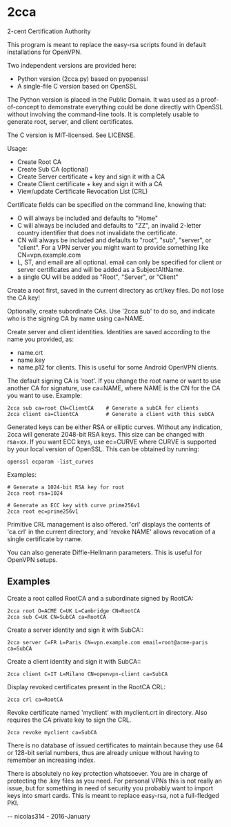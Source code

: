 # 2cca
2-cent Certification Authority

This program is meant to replace the easy-rsa scripts found in default
installations for OpenVPN.

Two independent versions are provided here:
- Python version (2cca.py) based on pyopenssl
- A single-file C version based on OpenSSL

The Python version is placed in the Public Domain. It was used as a
proof-of-concept to demonstrate everything could be done directly with
OpenSSL without involving the command-line tools. It is completely usable
to generate root, server, and client certificates.

The C version is MIT-licensed. See LICENSE.

Usage:

- Create Root CA
- Create Sub CA (optional)
- Create Server certificate + key and sign it with a CA
- Create Client certificate + key and sign it with a CA
- View/update Certificate Revocation List (CRL)

Certificate fields can be specified on the command line, knowing that:
- O  will always be included and defaults to "Home"
- C  will always be included and defaults to "ZZ", an invalid 2-letter
country identifier that does not invalidate the certificate.
- CN will always be included and defaults to "root", "sub", "server", or "client".
  For a VPN server you might want to provide something like
  CN=vpn.example.com
- L, ST, and email are all optional. email can only be specified for client
  or server certificates and will be added as a SubjectAltName.
- a single OU will be added as "Root", "Server", or "Client"

Create a root first, saved in the current directory as crt/key files.
Do not lose the CA key!

Optionally, create subordinate CAs. Use '2cca sub' to do so, and indicate
who is the signing CA by name using ca=NAME.

Create server and client identities.
Identities are saved according to the name you provided, as:
- name.crt
- name.key
- name.p12 for clients. This is useful for some Android OpenVPN clients.

The default signing CA is 'root'. If you change the root name or want to
use another CA for signature, use ca=NAME, where NAME is the CN for the CA
you want to use. Example:

    2cca sub ca=root CN=ClientCA    # Generate a subCA for clients
    2cca client ca=ClientCA         # Generate a client with this subCA

Generated keys can be either RSA or elliptic curves.
Without any indication, 2cca will generate 2048-bit RSA keys. This size can
be changed with rsa=xx. If you want ECC keys, use ec=CURVE where CURVE is
supported by your local version of OpenSSL. This can be obtained by
running:

    openssl ecparam -list_curves

Examples:

    # Generate a 1024-bit RSA key for root
    2cca root rsa=1024

    # Generate an ECC key with curve prime256v1
    2cca root ec=prime256v1

Primitive CRL management is also offered. 'crl' displays the contents of
'ca.crl' in the current directory, and 'revoke NAME' allows revocation of a
single certificate by name.

You can also generate Diffie-Hellmann parameters. This is useful for
OpenVPN setups.


Examples
--------

Create a root called RootCA and a subordinate signed by RootCA:

    2cca root O=ACME C=UK L=Cambridge CN=RootCA
    2cca sub C=UK CN=SubCA ca=RootCA

Create a server identity and sign it with SubCA::

    2cca server C=FR L=Paris CN=vpn.example.com email=root@acme-paris ca=SubCA

Create a client identity and sign it with SubCA::

    2cca client C=IT L=Milano CN=openvpn-client ca=SubCA

Display revoked certificates present in the RootCA CRL:

    2cca crl ca=RootCA

Revoke certificate named 'myclient' with myclient.crt in directory. Also
requires the CA private key to sign the CRL.

    2cca revoke myclient ca=SubCA


There is no database of issued certificates to maintain because they use 64
or 128-bit serial numbers, thus are already unique without having to
remember an increasing index.

There is absolutely no key protection whatsoever. You are in charge of
protecting the .key files as you need. For personal VPNs this is not really
an issue, but for something in need of security you probably want to import
keys into smart cards. This is meant to replace easy-rsa, not a
full-fledged PKI.

-- nicolas314 - 2016-January

